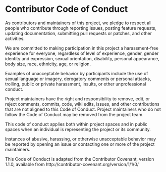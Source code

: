 # Contributor Code of Conduct

<p>As contributors and maintainers of this project, we pledge to respect all people who contribute through reporting issues, posting feature requests, updating documentation, submitting pull requests or patches, and other activities.</p>

<p>We are committed to making participation in this project a harassment-free experience for everyone, regardless of level of experience, gender, gender identity and expression, sexual orientation, disability, personal appearance, body size, race, ethnicity, age, or religion.</p>

<p>Examples of unacceptable behavior by participants include the use of sexual language or imagery, derogatory comments or personal attacks, trolling, public or private harassment, insults, or other unprofessional conduct.</p>

<p>Project maintainers have the right and responsibility to remove, edit, or reject comments, commits, code, wiki edits, issues, and other contributions that are not aligned to this Code of Conduct. Project maintainers who do not follow the Code of Conduct may be removed from the project team.</p>

<p>This code of conduct applies both within project spaces and in public spaces when an individual is representing the project or its community.</p>

<p>Instances of abusive, harassing, or otherwise unacceptable behavior may be reported by opening an issue or contacting one or more of the project maintainers.</p>

<p>This Code of Conduct is adapted from the Contributor Covenant, version 1.1.0, available from http://contributor-covenant.org/version/1/1/0/</p>
